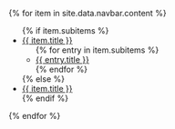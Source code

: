 {% for item in site.data.navbar.content %}
  <ul>
    {% if item.subitems %}
      <li>
        <a href="#">{{ item.title }}</a>
        <ul>
          {% for entry in item.subitems %}
            <li><a href="{{ entry.url }}">{{ entry.title }}</a></li>
          {% endfor %}
        </ul>
      </li>
    {% else %}
      <li>
        <a href="{{ item.url }}">{{ item.title }}</a>
      </li>
    {% endif %}
  </ul>
{% endfor %}

